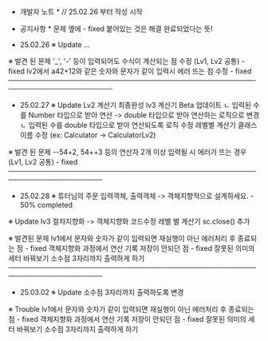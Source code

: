 
 * 개발자 노트 * // 25.02.26 부터 작성 시작

* 공지사항 *
문제 옆에 - fixed 붙어있는 것은 해결 완료되었다는 뜻!

- 25.02.26
※ Update
...

※ 발견 된 문제
'_', '-' 등이 입력되어도 수식이 계산되는 점 수정 (Lv1, Lv2 공통) - fixed
lv2에서  a42+12와 같은 숫자와 문자가 같이 입력시 에러 뜨는 점 수정  - fixed
───────────────────────────────────────────────────────────────────────
- 25.02.27
※ Update
Lv2 계산기 최종완성
lv3 계산기 Beta 업데이트
 ㄴ 입력된 수를 Number 타입으로 받아 연산 -> double 타입으로 받아 연산하는 로직으로 변경
 ㄴ 입력된 수를 double 타입으로 받아 연산되도록 로직 수정
레벨별 계산기 클래스 이름 수정 (ex: Calculator -> CalculatorLv2)

※ 발견 된 문제
--54+2, 54++3 등의 연산자 2개 이상 입력될 시 에러가 뜨는 경우 (Lv1, Lv2 공통) - fixed
─────────────────────────────────────────────────────────────────────
- 25.02.28
※ 튜터님의 주문
입력객체, 출력객체 -> 객체지향적으로 설계하세요. - 50% completed

※ Update
lv3 절차지향화 -> 객체지향화 코드수정
레벨 별 계산기 sc.close() 추가

※ 발견된 문제
lv1에서 문자와 숫자가 같이 입력되면 재실행이 아닌 에러처리 후 종료되는 점 - fixed
객체지향화 과정에서 연산 기록 저장이 안되던 점 - fixed 
잘못된 의미의 세터 바꿔보기
소수점 3자리까지 출력하게 하기
─────────────────────────────────────────────────────────────────────
- 25.03.02
※ Update
소수점 3자리까지 출력하도록 변경

※ Trouble
lv1에서 문자와 숫자가 같이 입력되면 재실행이 아닌 에러처리 후 종료되는 점 - fixed
객체지향화 과정에서 연산 기록 저장이 안되던 점 - fixed
잘못된 의미의 세터 바꿔보기
소수점 3자리까지 출력하게 하기